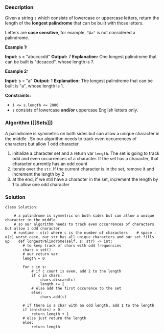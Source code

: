 ### Description

Given a string `s` which consists of lowercase or uppercase letters, return the length of the **longest palindrome** that can be built with those letters.

Letters are **case sensitive**, for example, `"Aa"` is not considered a palindrome.

**Example 1:**

**Input:** s = "abccccdd"
**Output:** 7
**Explanation:** One longest palindrome that can be built is "dccaccd", whose length is 7.

**Example 2:**

**Input:** s = "a"
**Output:** 1
**Explanation:** The longest palindrome that can be built is "a", whose length is 1.

**Constraints:**

- `1 <= s.length <= 2000`
- `s` consists of lowercase **and/or** uppercase English letters only.

### Algorithm ([[Sets]])

A palindrome is symmetric on both sides but can allow a unique character in the middle . So our algorithm needs to track even occurrences of characters but allow 1 odd character

1. initialize a character set and a return var `length`. The set is going to track odd and even occurrences of a character. If the set has a character, that character currently has an odd count
2. iterate over the `str`. If the current character is in the set, remove it and increment the length by 2
3. at the end, if we still have a character in the set, increment the length by 1 to allow one odd character

### Solution

```
class Solution:  
  
    # a palindrome is symmetric on both sides but can allow a unique character in the middle  
    # so our algorithm needs to track even occurrences of characters but allow 1 odd character  
    # runtime - o(c) where c is the number of characters    # space - o(c) worst case, our str has all unique characters and our set fills up    def longestPalindrome(self, s: str) -> int:  
        # to keep track of chars with odd frequencies  
        chars = set()  
        # our return var  
        length = 0  
  
        for c in s:  
            # if c count is even, add 2 to the length  
            if c in chars:  
                chars.discard(c)  
                length += 2  
            # else add the first occurence to the set  
            else:  
                chars.add(c)  
  
        # if there is a char with an odd length, add 1 to the length  
        if len(chars) > 0:  
            return length + 1  
        # else just return the length  
        else:  
            return length
            
```
